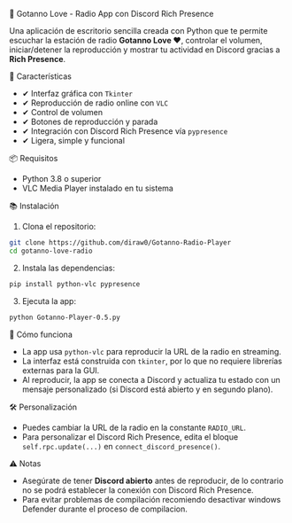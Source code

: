 🎵 Gotanno Love - Radio App con Discord Rich Presence

Una aplicación de escritorio sencilla creada con Python que te permite escuchar la estación de radio **Gotanno Love ❤️**, controlar el volumen, iniciar/detener la reproducción y mostrar tu actividad en Discord gracias a **Rich Presence**.

🚀 Características

- ✔ Interfaz gráfica con `Tkinter`
- ✔ Reproducción de radio online con `VLC`
- ✔ Control de volumen
- ✔ Botones de reproducción y parada
- ✔ Integración con Discord Rich Presence vía `pypresence`
- ✔ Ligera, simple y funcional


📦 Requisitos

- Python 3.8 o superior
- VLC Media Player instalado en tu sistema


📚 Instalación

1. Clona el repositorio:

```bash
git clone https://github.com/diraw0/Gotanno-Radio-Player
cd gotanno-love-radio
```

2. Instala las dependencias:

```bash
pip install python-vlc pypresence
```

3. Ejecuta la app:

```bash
python Gotanno-Player-0.5.py
```

🧠 Cómo funciona

- La app usa `python-vlc` para reproducir la URL de la radio en streaming.
- La interfaz está construida con `tkinter`, por lo que no requiere librerías externas para la GUI.
- Al reproducir, la app se conecta a Discord y actualiza tu estado con un mensaje personalizado (si Discord está abierto y en segundo plano).

🛠 Personalización

- Puedes cambiar la URL de la radio en la constante `RADIO_URL`.
- Para personalizar el Discord Rich Presence, edita el bloque `self.rpc.update(...)` en `connect_discord_presence()`.

⚠️ Notas

- Asegúrate de tener **Discord abierto** antes de reproducir, de lo contrario no se podrá establecer la conexión con Discord Rich Presence.
- Para evitar problemas de compilación recomiendo desactivar windows Defender durante el proceso de compilacion.
